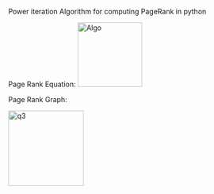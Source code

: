 Power iteration Algorithm for computing PageRank in python

Page Rank Equation: 
<img width="130" alt="Algo" src="https://user-images.githubusercontent.com/77468658/192345047-72fd98cc-6eb5-4793-a7ae-e876e149d099.PNG">

Page Rank Graph:

<img width="152" alt="q3" src="https://user-images.githubusercontent.com/77468658/192344894-fb6f5fe1-1dae-4600-b67d-d710f0be3fda.PNG">
